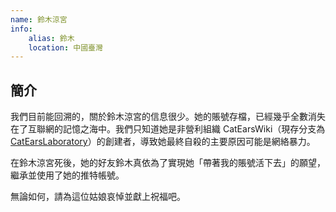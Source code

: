 ```yaml
---
name: 鈴木涼宮
info:
    alias: 鈴木
    location: 中國臺灣
---
```


## 簡介

我們目前能回溯的，關於鈴木涼宮的信息很少。她的賬號存檔，已經幾乎全數消失在了互聯網的記憶之海中。我們只知道她是非營利組織 CatEarsWiki（現存分支為 [CatEarsLaboratory](https://twitter.com/CatEars2333)）的創建者，導致她最終自殺的主要原因可能是網絡暴力。

在鈴木涼宮死後，她的好友鈴木真依為了實現她「帶著我的賬號活下去」的願望，繼承並使用了她的推特帳號。

無論如何，請為這位姑娘哀悼並獻上祝福吧。
